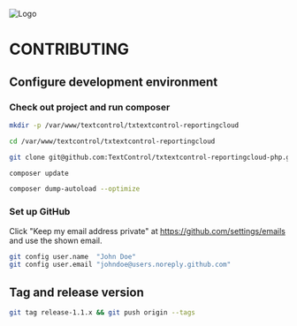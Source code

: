 ![Logo](https://raw.githubusercontent.com/TextControl/txtextcontrol-reportingcloud-php/master/media/rc_logo_512.png)

# CONTRIBUTING

## Configure development environment

### Check out project and run composer

```bash
mkdir -p /var/www/textcontrol/txtextcontrol-reportingcloud

cd /var/www/textcontrol/txtextcontrol-reportingcloud

git clone git@github.com:TextControl/txtextcontrol-reportingcloud-php.git .

composer update

composer dump-autoload --optimize
```

### Set up GitHub

Click "Keep my email address private" at https://github.com/settings/emails and use the shown email.

```bash
git config user.name  "John Doe"
git config user.email "johndoe@users.noreply.github.com"
```

## Tag and release version

```bash
git tag release-1.1.x && git push origin --tags
```